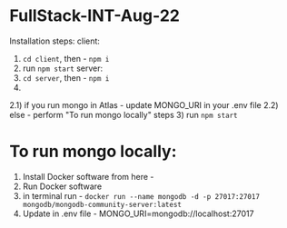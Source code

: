 # FullStack-INT-Aug-22

Installation steps:
client:
1) `cd client`, then - `npm i`
2) run `npm start`
server: 
1) `cd server`, then - `npm i`
2) 
2.1) if you run mongo in Atlas - update MONGO_URI in your .env file 
2.2) else - perform "To run mongo locally" steps
3) run `npm start`

# To run mongo locally:
1) Install Docker software from here - 
2) Run Docker software
3) in terminal run - `docker run --name mongodb -d -p 27017:27017 mongodb/mongodb-community-server:latest`
4) Update in .env file - MONGO_URI=mongodb://localhost:27017